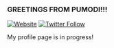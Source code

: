 ### GREETINGS FROM PUMODI!!! 

[![Website](https://img.shields.io/website?label=jeffbriceaudio.com&style=for-the-badge&url=https%3A%2F%2Fjeffbriceaudio.com)](https://jeffbriceaudio.com)
[![Twitter Follow](https://img.shields.io/twitter/follow/jeffbrice?color=1DA1F2&logo=twitter&style=for-the-badge)](https://twitter.com/intent/follow?jeffbrice&screen_name=jeffbrice)

My profile page is in progress!

[website]: https://jeffbriceaudio.com
[twitter]: https://twitter.com/jeffbrice
[youtube]: https://www.youtube.com/channel/UCoJCjMAfsfygv-mjNPC5MpQ
[bandcamp]: https://jeffbrice.bandcamp.com/
[medium]: https://pumodi.medium.com/
